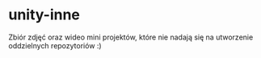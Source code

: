 # unity-inne
Zbiór zdjęć oraz wideo mini projektów, które nie nadają się na utworzenie oddzielnych repozytoriów :)
